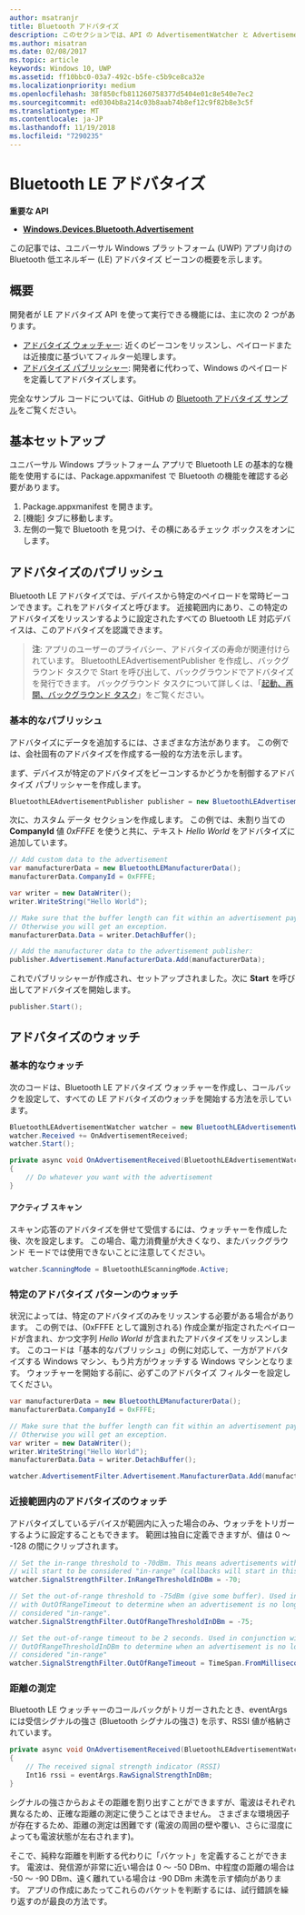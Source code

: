 ```yaml
---
author: msatranjr
title: Bluetooth アドバタイズ
description: このセクションでは、API の AdvertisementWatcher と AdvertisementPublisher を使って、ユニバーサル Windows プラットフォーム (UWP) アプリに Bluetooth 低エネルギー (LE) アドバタイズを統合する方法に関する記事を取り上げています。
ms.author: misatran
ms.date: 02/08/2017
ms.topic: article
keywords: Windows 10, UWP
ms.assetid: ff10bbc0-03a7-492c-b5fe-c5b9ce8ca32e
ms.localizationpriority: medium
ms.openlocfilehash: 38f850cfb811260758377d5404e01c8e540e7ec2
ms.sourcegitcommit: ed0304b8a214c03b8aab74b8ef12c9f82b8e3c5f
ms.translationtype: MT
ms.contentlocale: ja-JP
ms.lasthandoff: 11/19/2018
ms.locfileid: "7290235"
---
```

# <a name="bluetooth-le-advertisements"></a>Bluetooth LE アドバタイズ


**重要な API**

-   [**Windows.Devices.Bluetooth.Advertisement**](https://msdn.microsoft.com/library/windows/apps/windows.devices.bluetooth.advertisement.aspx)

この記事では、ユニバーサル Windows プラットフォーム (UWP) アプリ向けの Bluetooth 低エネルギー (LE) アドバタイズ ビーコンの概要を示します。  

## <a name="overview"></a>概要

開発者が LE アドバタイズ API を使って実行できる機能には、主に次の 2 つがあります。

-   [アドバタイズ ウォッチャー](https://msdn.microsoft.com/library/windows/apps/windows.devices.bluetooth.advertisement.bluetoothleadvertisementwatcher.aspx): 近くのビーコンをリッスンし、ペイロードまたは近接度に基づいてフィルター処理します。  
-   [アドバタイズ パブリッシャー](https://msdn.microsoft.com/library/windows/apps/windows.devices.bluetooth.advertisement.bluetoothleadvertisementpublisher.aspx): 開発者に代わって、Windows のペイロードを定義してアドバタイズします。  

完全なサンプル コードについては、GitHub の [Bluetooth アドバタイズ サンプル](http://go.microsoft.com/fwlink/p/?LinkId=619990)をご覧ください。

## <a name="basic-setup"></a>基本セットアップ

ユニバーサル Windows プラットフォーム アプリで Bluetooth LE の基本的な機能を使用するには、Package.appxmanifest で Bluetooth の機能を確認する必要があります。

1. Package.appxmanifest を開きます。
2. [機能] タブに移動します。
3. 左側の一覧で Bluetooth を見つけ、その横にあるチェック ボックスをオンにします。

## <a name="publishing-advertisements"></a>アドバタイズのパブリッシュ

Bluetooth LE アドバタイズでは、デバイスから特定のペイロードを常時ビーコンできます。これをアドバタイズと呼びます。 近接範囲内にあり、この特定のアドバタイズをリッスンするように設定されたすべての Bluetooth LE 対応デバイスは、このアドバタイズを認識できます。

> **注**: アプリのユーザーのプライバシー、アドバタイズの寿命が関連付けられています。 BluetoothLEAdvertisementPublisher を作成し、バックグラウンド タスクで Start を呼び出して、バックグラウンドでアドバタイズを発行できます。 バックグラウンド タスクについて詳しくは、「[起動、再開、バックグラウンド タスク](https://msdn.microsoft.com/windows/uwp/launch-resume/index)」をご覧ください。

### <a name="basic-publishing"></a>基本的なパブリッシュ

アドバタイズにデータを追加するには、さまざまな方法があります。 この例では、会社固有のアドバタイズを作成する一般的な方法を示します。 

まず、デバイスが特定のアドバタイズをビーコンするかどうかを制御するアドバタイズ パブリッシャーを作成します。

```csharp
BluetoothLEAdvertisementPublisher publisher = new BluetoothLEAdvertisementPublisher();
```

次に、カスタム データ セクションを作成します。 この例では、未割り当ての **CompanyId** 値 *0xFFFE* を使うと共に、テキスト *Hello World* をアドバタイズに追加しています。 

```csharp
// Add custom data to the advertisement
var manufacturerData = new BluetoothLEManufacturerData();
manufacturerData.CompanyId = 0xFFFE;

var writer = new DataWriter();
writer.WriteString("Hello World");

// Make sure that the buffer length can fit within an advertisement payload (~20 bytes). 
// Otherwise you will get an exception.
manufacturerData.Data = writer.DetachBuffer();

// Add the manufacturer data to the advertisement publisher:
publisher.Advertisement.ManufacturerData.Add(manufacturerData);
```

これでパブリッシャーが作成され、セットアップされました。次に **Start** を呼び出してアドバタイズを開始します。

```csharp
publisher.Start();
```

## <a name="watching-for-advertisements"></a>アドバタイズのウォッチ

### <a name="basic-watching"></a>基本的なウォッチ

次のコードは、Bluetooth LE アドバタイズ ウォッチャーを作成し、コールバックを設定して、すべての LE アドバタイズのウォッチを開始する方法を示しています。

```csharp
BluetoothLEAdvertisementWatcher watcher = new BluetoothLEAdvertisementWatcher();
watcher.Received += OnAdvertisementReceived;
watcher.Start();
``` 

```csharp
private async void OnAdvertisementReceived(BluetoothLEAdvertisementWatcher watcher, BluetoothLEAdvertisementReceivedEventArgs eventArgs)
{
    // Do whatever you want with the advertisement
}
```

#### <a name="active-scanning"></a>アクティブ スキャン
スキャン応答のアドバタイズを併せて受信するには、ウォッチャーを作成した後、次を設定します。 この場合、電力消費量が大きくなり、またバックグラウンド モードでは使用できないことに注意してください。

```csharp
watcher.ScanningMode = BluetoothLEScanningMode.Active;
```

### <a name="watching-for-a-specific-advertisement-pattern"></a>特定のアドバタイズ パターンのウォッチ

状況によっては、特定のアドバタイズのみをリッスンする必要がある場合があります。 この例では、(0xFFFE として識別される) 作成企業が指定されたペイロードが含まれ、かつ文字列 *Hello World* が含まれたアドバタイズをリッスンします。 このコードは「基本的なパブリッシュ」の例に対応して、一方がアドバタイズする Windows マシン、もう片方がウォッチする Windows マシンとなります。 ウォッチャーを開始する前に、必ずこのアドバタイズ フィルターを設定してください。

```csharp
var manufacturerData = new BluetoothLEManufacturerData();
manufacturerData.CompanyId = 0xFFFE;

// Make sure that the buffer length can fit within an advertisement payload (~20 bytes). 
// Otherwise you will get an exception.
var writer = new DataWriter();
writer.WriteString("Hello World");
manufacturerData.Data = writer.DetachBuffer();

watcher.AdvertisementFilter.Advertisement.ManufacturerData.Add(manufacturerData);
```

### <a name="watching-for-a-nearby-advertisement"></a>近接範囲内のアドバタイズのウォッチ

アドバタイズしているデバイスが範囲内に入った場合のみ、ウォッチをトリガーするように設定することもできます。 範囲は独自に定義できますが、値は 0 ～ -128 の間にクリップされます。 

```csharp
// Set the in-range threshold to -70dBm. This means advertisements with RSSI >= -70dBm 
// will start to be considered "in-range" (callbacks will start in this range).
watcher.SignalStrengthFilter.InRangeThresholdInDBm = -70;

// Set the out-of-range threshold to -75dBm (give some buffer). Used in conjunction 
// with OutOfRangeTimeout to determine when an advertisement is no longer 
// considered "in-range".
watcher.SignalStrengthFilter.OutOfRangeThresholdInDBm = -75;

// Set the out-of-range timeout to be 2 seconds. Used in conjunction with 
// OutOfRangeThresholdInDBm to determine when an advertisement is no longer 
// considered "in-range"
watcher.SignalStrengthFilter.OutOfRangeTimeout = TimeSpan.FromMilliseconds(2000);
```

### <a name="gauging-distance"></a>距離の測定

Bluetooth LE ウォッチャーのコールバックがトリガーされたとき、eventArgs には受信シグナルの強さ (Bluetooth シグナルの強さ) を示す、RSSI 値が格納されています。

```csharp
private async void OnAdvertisementReceived(BluetoothLEAdvertisementWatcher watcher, BluetoothLEAdvertisementReceivedEventArgs eventArgs)
{
    // The received signal strength indicator (RSSI)
    Int16 rssi = eventArgs.RawSignalStrengthInDBm;
}
```

シグナルの強さからおよその距離を割り出すことができますが、電波はそれぞれ異なるため、正確な距離の測定に使うことはできません。 さまざまな環境因子が存在するため、距離の測定は困難です (電波の周囲の壁や覆い、さらに湿度によっても電波状態が左右されます)。

そこで、純粋な距離を判断する代わりに「バケット」を定義することができます。 電波は、発信源が非常に近い場合は 0 ～ -50 DBm、中程度の距離の場合は -50 ～ -90 DBm、遠く離れている場合は -90 DBm 未満を示す傾向があります。 アプリの作成にあたってこれらのバケットを判断するには、試行錯誤を繰り返すのが最良の方法です。